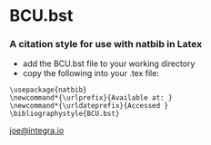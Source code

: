 # BCU.bst
### A citation style for use with natbib in Latex


- add the BCU.bst file to your working directory
- copy the following into your .tex file: 

```
\usepackage{natbib}
\newcommand*{\urlprefix}{Available at: }
\newcommand*{\urldateprefix}{Accessed }
\bibliographystyle{BCU.bst}
```


joe@integra.io